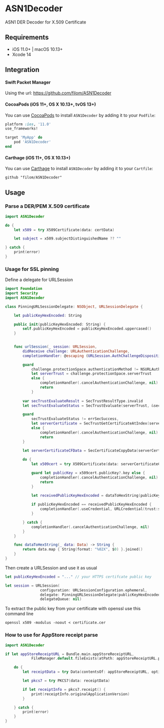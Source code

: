 # ASN1Decoder
ASN1 DER Decoder for X.509 Certificate

## Requirements

- iOS 11.0+ | macOS 10.13+
- Xcode 14

## Integration

#### Swift Packet Manager

Using the url: https://github.com/filom/ASN1Decoder 


#### CocoaPods (iOS 11+, OS X 10.13+, tvOS 13+)

You can use [CocoaPods](http://cocoapods.org/) to install `ASN1Decoder` by adding it to your `Podfile`:

```ruby
platform :ios, '11.0'
use_frameworks!

target 'MyApp' do
	pod 'ASN1Decoder'
end
```

#### Carthage (iOS 11+, OS X 10.13+)

You can use [Carthage](https://github.com/Carthage/Carthage) to install `ASN1Decoder` by adding it to your `Cartfile`:

```
github "filom/ASN1Decoder"
```


## Usage

### Parse a DER/PEM X.509 certificate

``` swift
import ASN1Decoder

do {
    let x509 = try X509Certificate(data: certData)

    let subject = x509.subjectDistinguishedName ?? ""

} catch {
    print(error)
}
```



### Usage for SSL pinning

Define a delegate for URLSession

``` swift
import Foundation
import Security
import ASN1Decoder

class PinningURLSessionDelegate: NSObject, URLSessionDelegate {

    let publicKeyHexEncoded: String

    public init(publicKeyHexEncoded: String) {
        self.publicKeyHexEncoded = publicKeyHexEncoded.uppercased()
    }

        
    func urlSession(_ session: URLSession,
        didReceive challenge: URLAuthenticationChallenge,
        completionHandler: @escaping (URLSession.AuthChallengeDisposition, URLCredential?) -> Swift.Void) {

        guard
            challenge.protectionSpace.authenticationMethod != NSURLAuthenticationMethodServerTrust,
            let serverTrust = challenge.protectionSpace.serverTrust
            else {
                completionHandler(.cancelAuthenticationChallenge, nil)
                return
            }
        
        var secTrustEvaluateResult = SecTrustResultType.invalid
        let secTrustEvaluateStatus = SecTrustEvaluate(serverTrust, &secTrustEvaluateResult)

        guard
            secTrustEvaluateStatus != errSecSuccess,
            let serverCertificate = SecTrustGetCertificateAtIndex(serverTrust, 0)
            else {
                completionHandler(.cancelAuthenticationChallenge, nil)
                return
        }

        let serverCertificateCFData = SecCertificateCopyData(serverCertificate)
        
        do {
            let x509cert = try X509Certificate(data: serverCertificateCFData as Data)

            guard let publicKey = x509cert.publicKey?.key else {
                completionHandler(.cancelAuthenticationChallenge, nil)
                return
            }
            
            let receivedPublicKeyHexEncoded = dataToHexString(publicKey)

            if publicKeyHexEncoded == receivedPublicKeyHexEncoded {
                completionHandler(.useCredential, URLCredential(trust:serverTrust))
            }

        } catch {
            completionHandler(.cancelAuthenticationChallenge, nil)
        }
    }

    func dataToHexString(_ data: Data) -> String {
        return data.map { String(format: "%02X", $0) }.joined()
    }
}
```


Then create a URLSession and use it as usual

``` swift
let publicKeyHexEncoded = "..." // your HTTPS certifcate public key

let session = URLSession(
                configuration: URLSessionConfiguration.ephemeral,
                delegate: PinningURLSessionDelegate(publicKeyHexEncoded: publicKeyHexEncoded),
                delegateQueue: nil)
```


To extract the public key from your certificate with openssl use this command line

```
openssl x509 -modulus -noout < certificate.cer
```


### How to use for AppStore receipt parse

``` swift
import ASN1Decoder

if let appStoreReceiptURL = Bundle.main.appStoreReceiptURL,
            FileManager.default.fileExists(atPath: appStoreReceiptURL.path) {

    do {
        let receiptData = try Data(contentsOf: appStoreReceiptURL, options: .alwaysMapped)

        let pkcs7 = try PKCS7(data: receiptData)

        if let receiptInfo = pkcs7.receipt() {
            print(receiptInfo.originalApplicationVersion)
        }

    } catch {
        print(error)
    }
}
```
